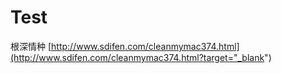# Test
根深情种
[http://www.sdifen.com/cleanmymac374.html](http://www.sdifen.com/cleanmymac374.html?target="_blank")
